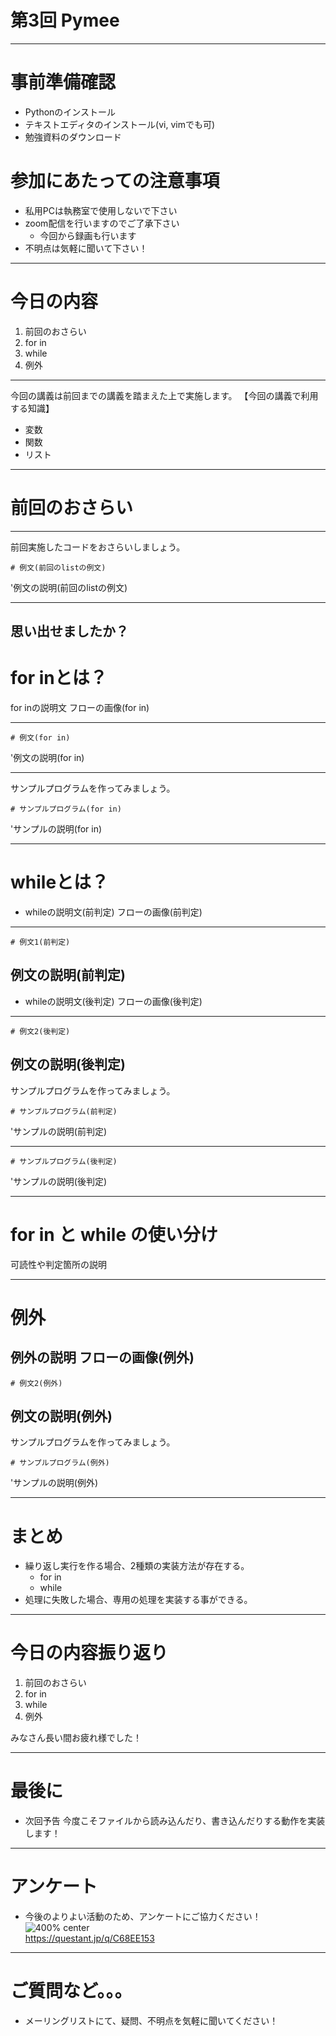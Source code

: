 <!-- page_number: true -->

# 第3回 Pymee

---

# 事前準備確認

+ Pythonのインストール
+ テキストエディタのインストール(vi, vimでも可)
+ 勉強資料のダウンロード


# 参加にあたっての注意事項
+ 私用PCは執務室で使用しないで下さい
+ zoom配信を行いますのでご了承下さい
  + 今回から録画も行います
+ 不明点は気軽に聞いて下さい！

---

# 今日の内容

1. 前回のおさらい
1. for in
1. while
1. 例外

---

今回の講義は前回までの講義を踏まえた上で実施します。
【今回の講義で利用する知識】
+ 変数
+ 関数
+ リスト

---
# 前回のおさらい

---

前回実施したコードをおさらいしましょう。

```
# 例文(前回のlistの例文)

```
'例文の説明(前回のlistの例文)


---
思い出せましたか？
---
# for inとは？
for inの説明文
フローの画像(for in)

---
```
# 例文(for in)

```
'例文の説明(for in)

---
サンプルプログラムを作ってみましょう。
```
# サンプルプログラム(for in)

```
'サンプルの説明(for in)

---

# whileとは？
+ whileの説明文(前判定)
フローの画像(前判定)

---

```
# 例文1(前判定)

```
例文の説明(前判定)
---
+ whileの説明文(後判定)
フローの画像(後判定)
---

```
# 例文2(後判定)

```
例文の説明(後判定)
---
サンプルプログラムを作ってみましょう。
```
# サンプルプログラム(前判定)

```
'サンプルの説明(前判定)

---
```
# サンプルプログラム(後判定)

```
'サンプルの説明(後判定)

---

# for in と while の使い分け
可読性や判定箇所の説明

---

# 例外
例外の説明
フローの画像(例外)
---

```
# 例文2(例外)

```
例文の説明(例外)
---
サンプルプログラムを作ってみましょう。
```
# サンプルプログラム(例外)

```
'サンプルの説明(例外)

---

# まとめ
+ 繰り返し実行を作る場合、2種類の実装方法が存在する。
  + for in
  + while
+ 処理に失敗した場合、専用の処理を実装する事ができる。

---

# 今日の内容振り返り

1. 前回のおさらい
1. for in
1. while
1. 例外

みなさん長い間お疲れ様でした！

---

# 最後に
+ 次回予告
今度こそファイルから読み込んだり、書き込んだりする動作を実装します！

---

# アンケート
+ 今後のよりよい活動のため、アンケートにご協力ください！<br>
![400% center](picture/questionnaires.png)<br>
https://questant.jp/q/C68EE153

---

# ご質問など。。。
+ メーリングリストにて、疑問、不明点を気軽に聞いてください！
